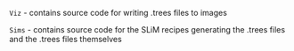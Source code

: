 `Viz` - contains source code for writing .trees files to images

`Sims` - contains source code for the SLiM recipes generating the .trees files and the .trees files themselves
